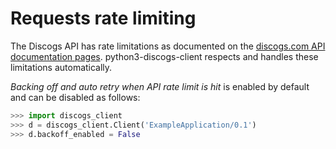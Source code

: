 # Requests rate limiting

The Discogs API has rate limitations as documented on the [discogs.com API
documentation pages](
https://www.discogs.com/developers#page:home,header:home-rate-limiting).
python3-discogs-client respects and handles these limitations automatically.

_Backing off and auto retry when API rate limit is hit_ is enabled by default and can be disabled as follows:

```python
>>> import discogs_client
>>> d = discogs_client.Client('ExampleApplication/0.1')
>>> d.backoff_enabled = False
```